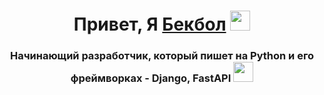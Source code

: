 <h1 align="center">Привет, Я <a href="https://github.com/b3kb91" target="_blank">Бекбол</a> 
<img src="https://github.com/blackcater/blackcater/raw/main/images/Hi.gif" height="32"/></h1>
<h3 align="center">Начинающий разработчик, который пишет на Python и его фреймворках - Django, FastAPI <img src="https://i.giphy.com/media/v1.Y2lkPTc5MGI3NjExOWJocmg2cXZzbmFzeTUzdDAyZHVoeXgzOHVwN2RvNHJyanh4eHMycSZlcD12MV9pbnRlcm5hbF9naWZfYnlfaWQmY3Q9Zw/lCP95tGSbMmWI/giphy.gif" height="32"/></h3>
